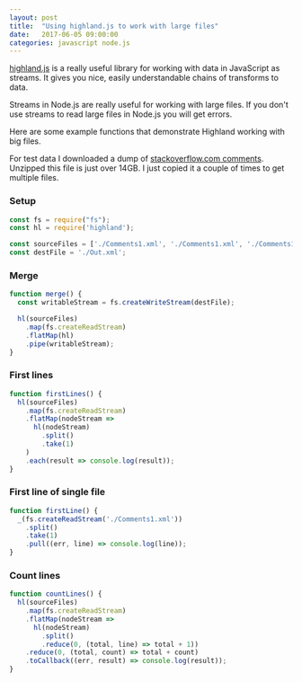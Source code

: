 ```yaml
---
layout: post
title:  "Using highland.js to work with large files"
date:   2017-06-05 09:00:00
categories: javascript node.js
---
```


[highland.js](http://highlandjs.org) is a really useful library for working with data in JavaScript as streams. It gives you nice, easily understandable chains of transforms to data.

Streams in Node.js are really useful for working with large files. If you don't use streams to read large files in Node.js you will get errors.

Here are some example functions that demonstrate Highland working with big files.

For test data I downloaded a dump of [stackoverflow.com comments](https://archive.org/download/stackexchange/stackoverflow.com-Comments.7z). Unzipped this file is just over 14GB. I just copied it a couple of times to get multiple files.

### Setup

```javascript
const fs = require("fs");
const hl = require('highland');

const sourceFiles = ['./Comments1.xml', './Comments1.xml', './Comments1.xml'];
const destFile = './Out.xml';
```

### Merge

```javascript
function merge() {
  const writableStream = fs.createWriteStream(destFile);

  hl(sourceFiles)
    .map(fs.createReadStream)
    .flatMap(hl)
    .pipe(writableStream);
}
```

### First lines

```javascript
function firstLines() {
  hl(sourceFiles)
    .map(fs.createReadStream)
    .flatMap(nodeStream =>
      hl(nodeStream)
        .split()
        .take(1)
    )
    .each(result => console.log(result));
}
```

### First line of single file

```javascript
function firstLine() {
  _(fs.createReadStream('./Comments1.xml'))
    .split()
    .take(1)
    .pull((err, line) => console.log(line));
}
```

### Count lines

```javascript
function countLines() {
  hl(sourceFiles)
    .map(fs.createReadStream)
    .flatMap(nodeStream =>
      hl(nodeStream)
        .split()
        .reduce(0, (total, line) => total + 1))
    .reduce(0, (total, count) => total + count)
    .toCallback((err, result) => console.log(result));
}
```
